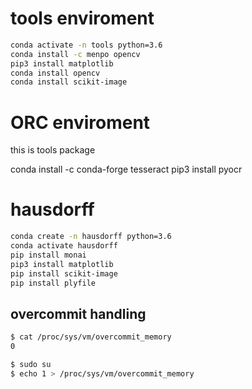 
# tools enviroment
```bash
conda activate -n tools python=3.6
conda install -c menpo opencv
pip3 install matplotlib
conda install opencv 
conda install scikit-image

```

# ORC enviroment
this is tools package

conda install -c conda-forge tesseract
pip3 install pyocr


# hausdorff

```bash
conda create -n hausdorff python=3.6
conda activate hausdorff
pip install monai
pip3 install matplotlib
pip install scikit-image
pip install plyfile


```
## overcommit handling 

```bash
$ cat /proc/sys/vm/overcommit_memory
0
```

```bash
$ sudo su
$ echo 1 > /proc/sys/vm/overcommit_memory

```
